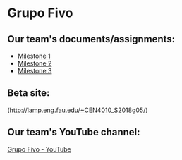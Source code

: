 # Grupo Fivo

## Our team's documents/assignments:

* [Milestone 1](https://github.com/cen4010-s2018-g05/LAMP/blob/master/public_html/Documents/Milestone%201%20Project%20Proposal%20and%20High-level%20description.docx)
* [Milestone 2](https://github.com/cen4010-s2018-g05/LAMP/blob/master/public_html/Documents/Web%20Store%20GUI%20Mockup.pdf)
* [Milestone 3](https://github.com/cen4010-s2018-g05/LAMP/blob/master/public_html/Documents/Milestone%203%20More%20Detailed%20Requirements,%20Architecture%20and%20a%20Vertical%20Software%20Prototype.docx)

## Beta site: 
(http://lamp.eng.fau.edu/~CEN4010_S2018g05/)

## Our team's YouTube channel:

[Grupo Fivo - YouTube](https://www.youtube.com/channel/UCfN63YCwAliQ8laMb2W7P0A/)

